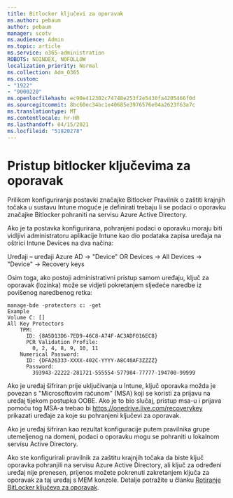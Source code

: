 ```yaml
---
title: Bitlocker ključevi za oporavak
ms.author: pebaum
author: pebaum
manager: scotv
ms.audience: Admin
ms.topic: article
ms.service: o365-administration
ROBOTS: NOINDEX, NOFOLLOW
localization_priority: Normal
ms.collection: Adm_O365
ms.custom:
- "1922"
- "9000220"
ms.openlocfilehash: ec90e412302c74748e253f2e5430fa4205466f0d
ms.sourcegitcommit: 8bc60ec34bc1e40685e3976576e04a2623f63a7c
ms.translationtype: MT
ms.contentlocale: hr-HR
ms.lasthandoff: 04/15/2021
ms.locfileid: "51820278"
---
```

# <a name="accessing-bitlocker-recovery-keys"></a>Pristup bitlocker ključevima za oporavak

Prilikom konfiguriranja postavki značajke Bitlocker Pravilnik o zaštiti krajnjih točaka u sustavu Intune moguće je definirati trebaju li se podaci o oporavku značajke Bitlocker pohraniti na servisu Azure Active Directory.

Ako je ta postavka konfigurirana, pohranjeni podaci o oporavku moraju biti vidljivi administratoru aplikacije Intune kao dio podataka zapisa uređaja na oštrici Intune Devices na dva načina:

Uređaji – uređaji Azure AD -> "Device" OR Devices -> All Devices -> "Device" -> Recovery keys

Osim toga, ako postoji administrativni pristup samom uređaju, ključ za oporavak (lozinka) može se vidjeti pokretanjem sljedeće naredbe iz povišenog naredbenog retka:

```
manage-bde -protectors c: -get
Example
Volume C: []
All Key Protectors
    TPM:
      ID: {8A5D13D6-7ED9-46C8-A74F-AC3ADF016EC8}
      PCR Validation Profile:
        0, 2, 4, 8, 9, 10, 11
    Numerical Password:
      ID: {DFA26333-XXXX-402C-YYYY-A8C40AF3ZZZZ}
      Password:
        393943-22222-281721-555554-577984-77777-194700-99999
```
Ako je uređaj šifriran prije uključivanja u Intune, ključ oporavka možda je povezan s "Microsoftovim računom" (MSA) koji se koristi za prijavu na uređaj tijekom postupka OOBE. Ako je to bio slučaj, pristup msa-u i prijava pomoću tog MSA-a trebao bi  https://onedrive.live.com/recoverykey prikazati uređaje za koje su pohranjeni ključevi za oporavak.
 
Ako je uređaj šifriran kao rezultat konfiguracije putem pravilnika grupe utemeljenog na domeni, podaci o oporavku mogu se pohraniti u lokalnom servisu Active Directory.

Ako ste konfigurirali pravilnik za zaštitu krajnjih točaka da biste ključ oporavka pohranjili na servisu Azure Active Directory, ali ključ za određeni uređaj nije prenesen, prijenos možete pokrenuti zakretanjem ključa za oporavak za taj uređaj s MEM konzole. Detalje potražite u članku [Rotiranje BitLocker ključeva za oporavak](https://docs.microsoft.com/mem/intune/protect/encrypt-devices#view-details-for-recovery-keys).

